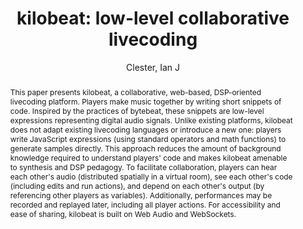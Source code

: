 ---
title: "kilobeat: low-level collaborative livecoding"
abstract: "This paper presents kilobeat, a collaborative, web-based, DSP-oriented livecoding platform. Players make music together by writing short snippets of code. Inspired by the practices of bytebeat, these snippets are low-level expressions representing digital audio signals. Unlike existing platforms, kilobeat does not adapt existing livecoding languages or introduce a new one: players write JavaScript expressions (using standard operators and math functions) to generate samples directly. This approach reduces the amount of background knowledge required to understand players' code and makes kilobeat amenable to synthesis and DSP pedagogy. To facilitate collaboration, players can hear each other's audio (distributed spatially in a virtual room), see each other's code (including edits and run actions), and depend on each other's output (by referencing other players as variables). Additionally, performances may be recorded and replayed later, including all player actions. For accessibility and ease of sharing, kilobeat is built on Web Audio and WebSockets."
address: "Barcelona, Spain"
booktitle: "Proceedings of the International Web Audio Conference"
editor: "Joglar-Ongay, Luis and Serra, Xavier and Font, Frederic and Tovstogan, Philip and Stolfi, Ariane and A. Correya, Albin and Ramires, Antonio and Bogdanov, Dmitry and Faraldo, Angel and Favory, Xavier"
month: "July"
publisher: "UPF"
series: "WAC '21"
pages: ""
id: "2021_49"
author: "Clester, Ian J"
webAuthor: "Ian J Clester"
track: "Paper"
year: "2021"
tags: year2021
media: https://youtu.be/0QaM5xgTfEM
pdflink: "/_data/papers/pdf/2021/2021_49.pdf"
ISSN: "2663-5844"
---